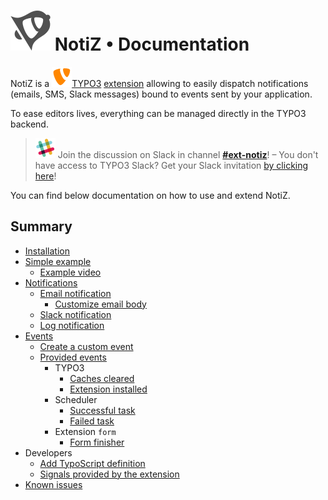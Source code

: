 # ![NotiZ](Images/NotiZ.svg) NotiZ • Documentation

NotiZ is a ![TYPO3](Images/TYPO3.svg)[TYPO3](https://typo3.com)
[extension](https://extensions.typo3.org/extension/notiz/) allowing to easily
dispatch notifications (emails, SMS, Slack messages) bound to events sent by 
your application.

To ease editors lives, everything can be managed directly in the TYPO3 backend.

> ![Slack](Images/Slack.svg) Join the discussion on Slack in channel [**#ext-notiz**](https://typo3.slack.com/messages/ext-notiz)! – You don't have access to TYPO3 Slack? Get your Slack invitation [by clicking here](https://forger.typo3.org/slack)!

You can find below documentation on how to use and extend NotiZ.

## Summary

- [Installation](Installation/README.md)
- [Simple example](Example/README.md)
    - [Example video](Example/Video.md)
- [Notifications](Notifications/README.md)
    - [Email notification](Notifications/Email/README.md)
        - [Customize email body](Notifications/Email/Customize-email.md)
    - [Slack notification](Notifications/Slack-notification.md)
    - [Log notification](Notifications/Log-notification.md)
- [Events](Events/README.md)
    - [Create a custom event](Events/Create-a-custom-event.md)
    - [Provided events](Events/ProvidedEvents/README.md)
        - TYPO3
            - [Caches cleared](./Events/ProvidedEvents/TYPO3/CachesCleared.md)
            - [Extension installed](./Events/ProvidedEvents/TYPO3/ExtensionInstalled.md)
        - Scheduler
            - [Successful task](./Scheduler/SchedulerTaskWasExecuted.md)
            - [Failed task](./Scheduler/SchedulerTaskExecutionFailed.md)
        - Extension `form`
            - [Form finisher](./Form/DispatchFormNotification.md)
- Developers
    - [Add TypoScript definition](Developers/Add-TypoScript-definition.md)
    - [Signals provided by the extension](Developers/Signals-connection.md)
- [Known issues](Known-issues.md)

